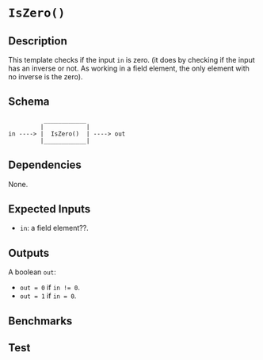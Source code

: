 # `IsZero()` 

## Description

This template checks if the input `in` is zero. 
(it does by checking if the input has an inverse or not. As working in a field element, the only element with no inverse is the zero).

## Schema

```
          ____________     
         |            |
in ----> |  IsZero()  | ----> out
         |____________|     
```

## Dependencies

None.

## Expected Inputs

-  `in`: a field element??.

## Outputs

A boolean `out`:
- `out = 0` if `in != 0`.
- `out = 1` if `in = 0`.

## Benchmarks 

## Test